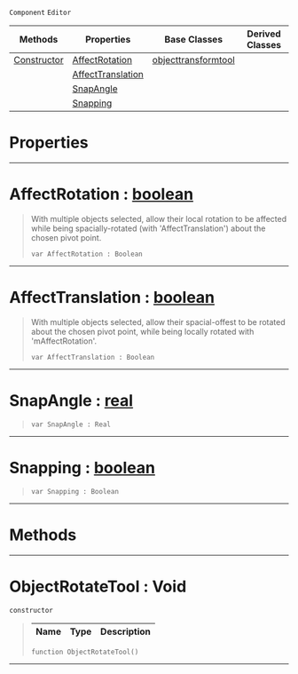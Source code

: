  `Component` `Editor`



|Methods|Properties|Base Classes|Derived Classes|
|---|---|---|---|
|[ Constructor](https://github.com/ZilchEngine/ZilchDocs/blob/master/code_reference/class_reference/objectrotatetool.markdown#objectrotatetool-void)|[ AffectRotation](https://github.com/ZilchEngine/ZilchDocs/blob/master/code_reference/class_reference/objectrotatetool.markdown#affectrotation-zilch-engi)|[objecttransformtool](https://github.com/ZilchEngine/ZilchDocs/blob/master/code_reference/class_reference/objecttransformtool.markdown)| |
| |[ AffectTranslation](https://github.com/ZilchEngine/ZilchDocs/blob/master/code_reference/class_reference/objectrotatetool.markdown#affecttranslation-zilch-e)| | |
| |[ SnapAngle](https://github.com/ZilchEngine/ZilchDocs/blob/master/code_reference/class_reference/objectrotatetool.markdown#snapangle-zilch-engine-do)| | |
| |[ Snapping](https://github.com/ZilchEngine/ZilchDocs/blob/master/code_reference/class_reference/objectrotatetool.markdown#snapping-zilch-engine-doc)| | |


 #  Properties


---  
 #  AffectRotation : [boolean](https://github.com/ZilchEngine/ZilchDocs/blob/master/code_reference/nada_base_types/boolean.markdown)

> With multiple objects selected, allow their local rotation to be affected while being spacially-rotated (with 'AffectTranslation') about the chosen pivot point.
> ``` lang=cpp, name=Nada
> var AffectRotation : Boolean


---  
 #  AffectTranslation : [boolean](https://github.com/ZilchEngine/ZilchDocs/blob/master/code_reference/nada_base_types/boolean.markdown)

> With multiple objects selected, allow their spacial-offest to be rotated about the chosen pivot point, while being locally rotated with 'mAffectRotation'.
> ``` lang=cpp, name=Nada
> var AffectTranslation : Boolean


---  
 #  SnapAngle : [real](https://github.com/ZilchEngine/ZilchDocs/blob/master/code_reference/nada_base_types/real.markdown)

> 
> ``` lang=cpp, name=Nada
> var SnapAngle : Real


---  
 #  Snapping : [boolean](https://github.com/ZilchEngine/ZilchDocs/blob/master/code_reference/nada_base_types/boolean.markdown)

> 
> ``` lang=cpp, name=Nada
> var Snapping : Boolean


---  
 #  Methods


---  
 #  ObjectRotateTool : Void

 `constructor`

> 
> |Name|Type|Description|
> |---|---|---|
> ``` lang=cpp, name=Nada
> function ObjectRotateTool()
> ``` 


---  
 

 